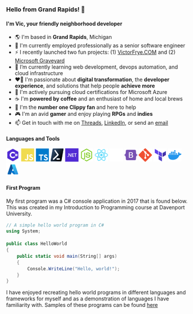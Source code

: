 ### Hello from Grand Rapids! 👋

#### I'm Vic, your friendly neighborhood developer

- 🌎 I'm based in **Grand Rapids**, Michigan
- 💼 I'm currently employed professionally as a senior software engineer
- ⚡ I recently launched two fun projects: (1) [VictorFrye.COM](https://victorfrye.com) and (2) [Microsoft Graveyard](https://microsoftgraveyard.com)
- 🌱 I’m currently learning web development, devops automation, and cloud infrastructure
- ❤️‍🔥 I'm passionate about **digital transformation**, the **developer experience**, and solutions that help people **achieve more**
- 📘 I'm actively pursuing cloud certifications for Microsoft Azure
- ☕ I'm **powered by coffee** and an enthusiast of home and local brews
- 📎 I'm the **number one Clippy fan** and here to help
- 🎮 I'm an avid **gamer** and enjoy playing **RPGs** and **indies**
- 📫 Get in touch with me on [Threads](https://threads.net/@thevictorfryeadventure), [LinkedIn](https://linkedin.com/in/victorfrye), or send an [email](mailto:victorfrye@outlook.com)

#### Languages and Tools

<p align="left">
    <a href="https://dotnet.microsoft.com/en-us/languages/csharp" target="_blank" rel="noreferrer" style="text-decoration: none;">
        <img src="./images/csharp.svg" width="36" height="36" alt="C#" />
    </a>
    <a href="https://developer.mozilla.org/en-us/docs/web/javascript" target="_blank" rel="noreferrer" style="text-decoration: none;">
        <img src="./images/javascript.svg" width="36" height="36" alt="JavaScript" />
    </a>
    <a href="https://www.typescriptlang.org/" target="_blank" rel="noreferrer" style="text-decoration: none;">
        <img src="./images/typescript.svg" width="36" height="36" alt="TypeScript" />
    </a>
    <a href="https://learn.microsoft.com/en-us/powershell/" target="_blank" rel="noreferrer" style="text-decoration: none;">
        <img src="./images/powershell.svg" width="36" height="36" alt="PowerShell" />
    </a>
    <a href="https://dotnet.microsoft.com/en-us/" target="_blank" rel="noreferrer" style="text-decoration: none;">
        <img src="./images/dotnet.svg" width="36" height="36" alt=".NET" />
    </a>
    <a href="https://nodejs.org/en/" target="_blank" rel="noreferrer" style="text-decoration: none;">
        <img src="./images/nodejs.svg" width="36" height="36" alt="Node.js" />
    </a>
    <a href="https://react.dev/" target="_blank" rel="noreferrer" style="text-decoration: none;">
        <img src="./images/reactjs.svg" width="36" height="36" alt="React.js" />
    </a>
    <a href="https://nextjs.org/" target="_blank" rel="noreferrer" style="text-decoration: none;">
        <img src="./images/nextjs.svg" width="36" height="36" alt="Next.js" />
    <a href="https://getbootstrap.com/" target="_blank" rel="noreferrer" style="text-decoration: none;">
        <img src="./images/bootstrap.svg" width="36" height="36" alt="Bootstrap" />
    </a>
    <a href="https://git-scm.com/" target="_blank" rel="noreferrer" style="text-decoration: none;">
        <img src="./images/git.svg" width="36" height="36" alt="Git" />
    </a>
    <a href="https://www.terraform.io/" target="_blank" rel="noreferrer" style="text-decoration: none;">
        <img src="./images/terraform.svg" width="36" height="36" alt="Terraform" />
    </a>
    <a href="https://www.docker.com/" target="_blank" rel="noreferrer" style="text-decoration: none;">
        <img src="./images/docker.svg" width="36" height="36" alt="Docker" />
    </a>
    <a href="https://azure.microsoft.com/en-us/" target="_blank" rel="noreferrer" style="text-decoration: none;">
        <img src="./images/azure.svg" width="36" height="36" alt="Azure" />
    </a>
</p>

#### First Program

My first program was a C# console application in 2017 that is found below. This was created in my Introduction to Programming course at Davenport University.

```csharp
// A simple hello world program in C#
using System;

public class HelloWorld
{
    public static void main(String[] args)
    {
        Console.WriteLine("Hello, world!");
    }
}
```

I have enjoyed recreating hello world programs in different languages and frameworks for myself and as a demonstration of languages I have familiarity with. Samples of these programs can be found [here](./samples/)
